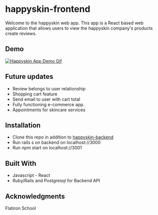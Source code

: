 
# happyskin-frontend
Welcome to the happyskin web app. This app is a React based web application that allows users to view the happyskin company's products create reviews.

## Demo
[![Happyskin App Demo Gif](https://media.giphy.com/media/jnG7huuEzCKR3oSXIl/giphy.gif)]()

## Future updates
* Review belongs to user relationship
* Shopping cart feature
* Send email to  user with cart total
* Fully functioning e-commerce app.
* Appointments for skincare services

## Installation
-  Clone this repo in addition to <a href="https://github.com/hpmarsle/happyskin-backend">happyskin-backend</a>
- Run rails s on backend on localhost://3000
- Run npm start on localhost://3001

## Built With
- Javascript - React
- Ruby/Rails and Postgresql for Backend API


## Acknowledgments
Flatiron School